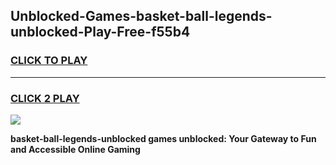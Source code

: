 
## Unblocked-Games-basket-ball-legends-unblocked-Play-Free-f55b4
<h3>
<a href="https://premium76.site?title=basket-ball-legends-unblocked&ref=18A1">CLICK TO PLAY</a></h3>
<hr>

<h3>
<a href="https://premium76.site?title=basket-ball-legends-unblocked&ref=18A1">CLICK 2 PLAY</a>
  
</h3>

<a href="https://premium76.site?title=basket-ball-legends-unblocked&ref=18A1"><img src="https://clearcache.store/games.png"></a>


**basket-ball-legends-unblocked games unblocked: Your Gateway to Fun and Accessible Online Gaming**
